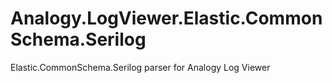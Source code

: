 # Analogy.LogViewer.Elastic.CommonSchema.Serilog
Elastic.CommonSchema.Serilog parser for Analogy Log Viewer
